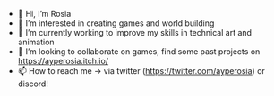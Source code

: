 - 👋 Hi, I’m Rosia
- 👀 I’m interested in creating games and world building
- 🌱 I’m currently working to improve my skills in technical art and animation
- 💞️ I’m looking to collaborate on games, find some past projects on https://ayperosia.itch.io/
- 📫 How to reach me -> via twitter (https://twitter.com/ayperosia) or discord!

<!---
sytry-sketch/sytry-sketch is a ✨ special ✨ repository because its `README.md` (this file) appears on your GitHub profile.
You can click the Preview link to take a look at your changes.
--->
